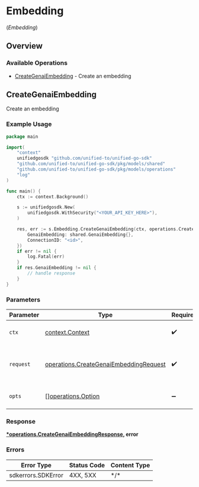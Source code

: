 # Embedding
(*Embedding*)

## Overview

### Available Operations

* [CreateGenaiEmbedding](#creategenaiembedding) - Create an embedding

## CreateGenaiEmbedding

Create an embedding

### Example Usage

<!-- UsageSnippet language="go" operationID="createGenaiEmbedding" method="post" path="/genai/{connection_id}/embedding" -->
```go
package main

import(
	"context"
	unifiedgosdk "github.com/unified-to/unified-go-sdk"
	"github.com/unified-to/unified-go-sdk/pkg/models/shared"
	"github.com/unified-to/unified-go-sdk/pkg/models/operations"
	"log"
)

func main() {
    ctx := context.Background()

    s := unifiedgosdk.New(
        unifiedgosdk.WithSecurity("<YOUR_API_KEY_HERE>"),
    )

    res, err := s.Embedding.CreateGenaiEmbedding(ctx, operations.CreateGenaiEmbeddingRequest{
        GenaiEmbedding: shared.GenaiEmbedding{},
        ConnectionID: "<id>",
    })
    if err != nil {
        log.Fatal(err)
    }
    if res.GenaiEmbedding != nil {
        // handle response
    }
}
```

### Parameters

| Parameter                                                                                            | Type                                                                                                 | Required                                                                                             | Description                                                                                          |
| ---------------------------------------------------------------------------------------------------- | ---------------------------------------------------------------------------------------------------- | ---------------------------------------------------------------------------------------------------- | ---------------------------------------------------------------------------------------------------- |
| `ctx`                                                                                                | [context.Context](https://pkg.go.dev/context#Context)                                                | :heavy_check_mark:                                                                                   | The context to use for the request.                                                                  |
| `request`                                                                                            | [operations.CreateGenaiEmbeddingRequest](../../pkg/models/operations/creategenaiembeddingrequest.md) | :heavy_check_mark:                                                                                   | The request object to use for the request.                                                           |
| `opts`                                                                                               | [][operations.Option](../../pkg/models/operations/option.md)                                         | :heavy_minus_sign:                                                                                   | The options for this request.                                                                        |

### Response

**[*operations.CreateGenaiEmbeddingResponse](../../pkg/models/operations/creategenaiembeddingresponse.md), error**

### Errors

| Error Type         | Status Code        | Content Type       |
| ------------------ | ------------------ | ------------------ |
| sdkerrors.SDKError | 4XX, 5XX           | \*/\*              |
